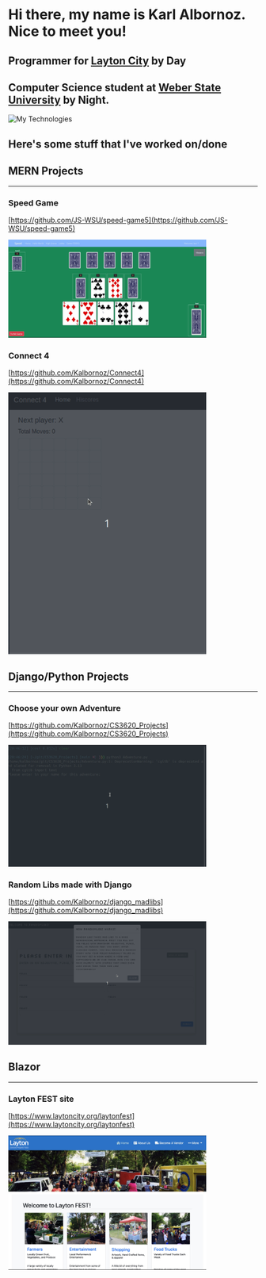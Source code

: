 # Hi there, my name is Karl Albornoz. Nice to meet you!

## Programmer for [Layton City](https://laytoncity.org) by Day
## Computer Science student at [Weber State University](https://weber.edu) by Night.

![My Technologies](https://github-readme-tech-stack.vercel.app/api/cards?title=My+Technologies&lineCount=2&bg=%230D1117&badge=%23161B22&border=%2321262D&titleColor=%2358A6FF&line1=react%2Creact%2C58a6ff%3Bmongodb%2CMongo%2C2ab526%3Bhtml5%2CHTML%2Cb57320%3Bcss3%2CCSS%2C208ebd%3Bjavascript%2CJS%2Cadba1e%3B&line2=blazor%2CBlazor%2Ca223dc%3Bcsharp%2Ccsharp%2C8f67d0%3B.net%2C.net%2Cc594ff%3B)

## Here's some stuff that I've worked on/done

## MERN Projects
-----------------------------------------------
### Speed Game

[https://github.com/JS-WSU/speed-game5](https://github.com/JS-WSU/speed-game5)

<img src="speed.gif" alt="speed demo" width="400"/>

### Connect 4

[https://github.com/Kalbornoz/Connect4](https://github.com/Kalbornoz/Connect4)

<img src="Connect4.gif" alt="connect 4 demo" width="400"/>

## Django/Python Projects
-----------------------------------------------
### Choose your own Adventure

[https://github.com/Kalbornoz/CS3620_Projects](https://github.com/Kalbornoz/CS3620_Projects)

<img src="adventure.gif" alt="adventure demo" width="400"/>

### Random Libs made with Django

[https://github.com/Kalbornoz/django_madlibs](https://github.com/Kalbornoz/django_madlibs)

<img src="randomlibs.gif" alt="randomlibs" width="400"/>

## Blazor
-----------------------------------------------

### Layton FEST site
[https://www.laytoncity.org/laytonfest](https://www.laytoncity.org/laytonfest)

<img src="fest.jpg" alt="fest landing page" width="400"/>

<!--
**Kalbornoz/Kalbornoz** is a ✨ _special_ ✨ repository because its `README.md` (this file) appears on your GitHub profile.

Here are some ideas to get you started:

- 🔭 I’m currently working on ...
- 🌱 I’m currently learning ...
- 👯 I’m looking to collaborate on ...
- 🤔 I’m looking for help with ...
- 💬 Ask me about ...
- 📫 How to reach me: ...
- 😄 Pronouns: ...
- ⚡ Fun fact: ...
-->
